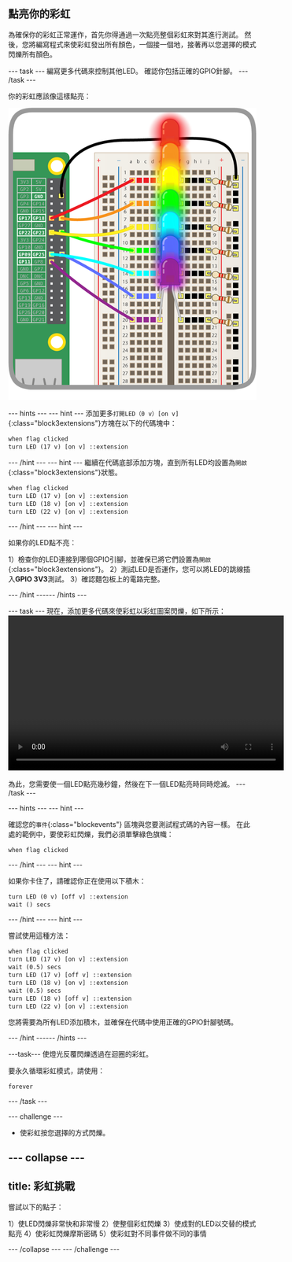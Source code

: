 ## 點亮你的彩虹

為確保你的彩虹正常運作，首先你得通過一次點亮整個彩虹來對其進行測試。 然後，您將編寫程式來使彩虹發出所有顏色，一個接一個地，接著再以您選擇的模式閃爍所有顏色。

--- task --- 編寫更多代碼來控制其他LED。 確認你包括正確的GPIO針腳。 --- /task ---

你的彩虹應該像這樣點亮：

![彩虹燈](images/rainbowlit.png)

--- hints ---
 --- hint --- 添加更多`打開LED（0 v）[on v]` {:class="block3extensions"}方塊在以下的代碼塊中：

```blocks3
when flag clicked
turn LED (17 v) [on v] ::extension
```

--- /hint --- --- hint --- 繼續在代碼底部添加方塊，直到所有LED均設置為`開啟` {:class="block3extensions"}狀態。

```blocks3
when flag clicked
turn LED (17 v) [on v] ::extension
turn LED (18 v) [on v] ::extension
turn LED (22 v) [on v] ::extension
```

--- /hint --- --- hint ---

如果你的LED點不亮：

1）檢查你的LED連接到哪個GPIO引腳，並確保已將它們設置為`開啟`{:class="block3extensions"}。 
2）測試LED是否運作，您可以將LED的跳線插入**GPIO 3V3**測試。 
3）確認麵包板上的電路完整。

--- /hint ------ /hints ---

--- task --- 現在，添加更多代碼來使彩虹以彩虹圖案閃爍，如下所示：
<video width="560" height="315" controls> <source src="resources/Scratch-GPIO-Pathways-5.mp4" type="video/mp4"> 您的瀏覽器不支持此視頻，請嘗試使用FireFox或Chrome。 </video> 

為此，您需要使一個LED點亮幾秒鐘，然後在下一個LED點亮時同時熄滅。 --- /task ---

--- hints ---
 --- hint ---

確認您的`事件`{:class="blockevents"} 區塊與您要測試程式碼的內容一樣。 在此處的範例中，要使彩虹閃爍，我們必須單擊綠色旗幟：

```blocks3
when flag clicked
```

--- /hint --- --- hint ---

如果你卡住了，請確認你正在使用以下積木：

```blocks3
turn LED (0 v) [off v] ::extension
wait () secs
```

--- /hint --- --- hint ---

嘗試使用這種方法：

```blocks3
when flag clicked
turn LED (17 v) [on v] ::extension
wait (0.5) secs
turn LED (17 v) [off v] ::extension
turn LED (18 v) [on v] ::extension
wait (0.5) secs
turn LED (18 v) [off v] ::extension
turn LED (22 v) [on v] ::extension
```

您將需要為所有LED添加積木，並確保在代碼中使用正確的GPIO針腳號碼。

--- /hint ------ /hints ---

---task--- 使燈光反覆閃爍透過在迴圈的彩虹。

要永久循環彩虹模式，請使用：

```blocks3
forever
```

--- /task ---

--- challenge ---

+ 使彩虹按您選擇的方式閃爍。

--- collapse ---
---
title: 彩虹挑戰
---

嘗試以下的點子：

1）使LED閃爍非常快和非常慢 
2）使整個彩虹閃爍 
3）使成對的LED以交替的模式點亮 
4）使彩虹閃爍摩斯密碼 
5）使彩虹對不同事件做不同的事情

--- /collapse --- --- /challenge ---